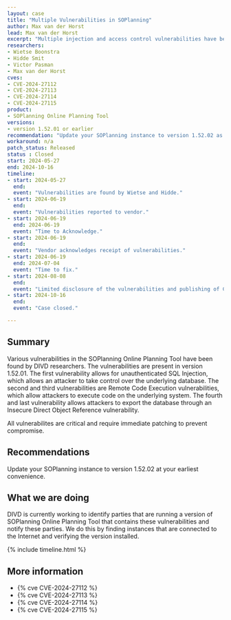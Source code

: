 ```yaml
---
layout: case
title: "Multiple Vulnerabilities in SOPlanning"
author: Max van der Horst
lead: Max van der Horst
excerpt: "Multiple injection and access control vulnerabilities have been found in SOPlanning. Please update to the latest version as soon as possible."
researchers:
- Wietse Boonstra
- Hidde Smit
- Victor Pasman
- Max van der Horst
cves:
- CVE-2024-27112
- CVE-2024-27113
- CVE-2024-27114
- CVE-2024-27115
product:
- SOPlanning Online Planning Tool
versions: 
- version 1.52.01 or earlier
recommendation: "Update your SOPlanning instance to version 1.52.02 as soon as possible."
workaround: n/a
patch_status: Released
status : Closed
start: 2024-05-27
end: 2024-10-16
timeline:
- start: 2024-05-27
  end:
  event: "Vulnerabilities are found by Wietse and Hidde."
- start: 2024-06-19
  end:
  event: "Vulnerabilities reported to vendor."
- start: 2024-06-19
  end: 2024-06-19
  event: "Time to Acknowledge."
- start: 2024-06-19
  end:
  event: "Vendor acknowledges receipt of vulnerabilities."
- start: 2024-06-19
  end: 2024-07-04
  event: "Time to fix."
- start: 2024-08-08
  end:
  event: "Limited disclosure of the vulnerabilities and publishing of CVEs."
- start: 2024-10-16
  end:
  event: "Case closed."

---
```


## Summary

Various vulnerabilities in the SOPlanning Online Planning Tool have been found by DIVD researchers. The vulnerabilities are present in version 1.52.01. The first vulnerability allows for unauthenticated SQL Injection, which allows an attacker to take control over the underlying database. The second and third vulnerabilities are Remote Code Execution vulnerabilities, which allow attackers to execute code on the underlying system. The fourth and last vulnerability allows attackers to export the database through an Insecure Direct Object Reference vulnerability. 

All vulnerabilites are critical and require immediate patching to prevent compromise. 

## Recommendations

Update your SOPlanning instance to version 1.52.02 at your earliest convenience.

## What we are doing

DIVD is currently working to identify parties that are running a version of SOPlanning Online Planning Tool that contains these vulnerabilities and notify these parties. We do this by finding instances that are connected to the Internet and verifying the version installed.

{% include timeline.html %}

## More information

* {% cve CVE-2024-27112 %}
* {% cve CVE-2024-27113 %}
* {% cve CVE-2024-27114 %}
* {% cve CVE-2024-27115 %}
